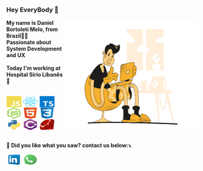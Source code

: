 ### Hey EveryBody 👋
<strong>
<img src="boy.gif" width="350px" height="300px" align="right" alt="boy-pc">

<p align="left"> 
  My name is <strong>Daniel Bortoleti Melo</strong>, from <strong>Brazil</strong>💚💛<br>
  Passionate about System Development and UX<br><br>
  Today I'm working at Hospital Sírio Libanês 🏥 
</p>
<div style="display: inline_block"><br>
  <img align="center" alt="Js" height="30" width="40" src="https://raw.githubusercontent.com/devicons/devicon/master/icons/javascript/javascript-plain.svg">
  <img align="center" alt="React" height="30" width="40" src="https://raw.githubusercontent.com/devicons/devicon/master/icons/react/react-original.svg">
  <img align="center" alt="Ts" height="30" width="40" src="https://raw.githubusercontent.com/devicons/devicon/master/icons/typescript/typescript-plain.svg">
  <img align="center" alt="Node" height="30" width="40" src="https://raw.githubusercontent.com/devicons/devicon/master/icons/nodejs/nodejs-original.svg">
  <img align="center" alt="HTML" height="30" width="40" src="https://raw.githubusercontent.com/devicons/devicon/master/icons/html5/html5-original.svg">
  <img align="center" alt="CSS" height="30" width="40" src="https://raw.githubusercontent.com/devicons/devicon/master/icons/css3/css3-original.svg">
  <img align="center" alt="Python" height="30" width="40" src="https://raw.githubusercontent.com/devicons/devicon/master/icons/python/python-original.svg">
  <img align="center" alt="Csharp" height="30" width="40" src="https://raw.githubusercontent.com/devicons/devicon/master/icons/csharp/csharp-original.svg">
   <img align="center" alt="ruby" height="30" width="40" src="https://raw.githubusercontent.com/devicons/devicon/master/icons/ruby/ruby-original.svg">
</div>  <br>
 
<p align="left">
  💌 Did you like what you saw? contact us below:⤵️
</p>
<p align="left">
  <a href="https://www.linkedin.com/in/daniel-bortoleti-melo-67b153150/" alt="Linkedin">
  <img height="30" width="40" src="linkedin.png"/></a>
  <a href="https://api.whatsapp.com/send?phone=5511958661314" alt="WhatsApp">
  <img height="30" width="40" src="whatsapp.png"/></a>
</p>  
</strong>
